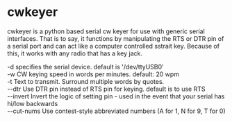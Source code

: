 # cwkeyer

cwkeyer is a python based serial cw keyer for use with generic serial interfaces.  That is to say, it functions by manipulating the RTS or DTR pin of a serial port and can act like a computer controlled sstrait key.  Because of this, it works with any radio that has a key jack.

-d specifies the serial device. default is '/dev/ttyUSB0'  
-w CW keying speed in words per minutes. default: 20 wpm  
-t Text to transmit. Surround multiple words by quotes.  
--dtr Use DTR pin instead of RTS pin for keying. default is to use RTS  
--invert Invert the logic of setting pin - used in the event that your serial has hi/low backwards  
--cut-nums Use contest-style abbreviated numbers (A for 1, N for 9, T for 0)  
